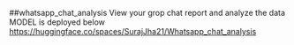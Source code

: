 ##whatsapp_chat_analysis
View your grop chat report and analyze the data
MODEL is deployed below
https://huggingface.co/spaces/SurajJha21/Whatsapp_chat_analysis
